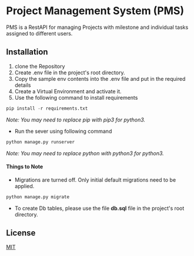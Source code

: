 # Project Management System (PMS)

PMS is a RestAPI for managing Projects with milestone and individual tasks assigned to different users.

## Installation

1. clone the Repository
2. Create .env file in the project's root directory.
3. Copy the sample env contents into the .env file and put in the required details
4. Create a Virtual Environment and activate it.
5. Use the following command to install requirements

```python
pip install -r requirements.txt
```
*Note: You may need to replace pip with pip3 for python3.*

- Run the sever using following command
```python
python manage.py runserver
```
*Note: You may need to replace python with python3 for python3.*

#### Things to Note

- Migrations are turned off. Only initial default migrations need to be applied.
```python
python manage.py migrate
```
- To create Db tables, please use the file **db.sql** file in the project's root directory.

## License

[MIT](https://github.com/dhirajs04/pms/blob/master/LICENSE)